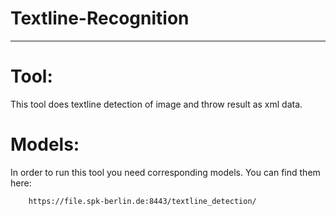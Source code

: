 # Textline-Recognition

***
# Tool:
This tool does textline detection of image and throw result as xml data.

# Models:
In order to run this tool you need corresponding models. You can find them here:

        https://file.spk-berlin.de:8443/textline_detection/



